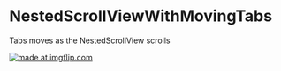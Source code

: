 # NestedScrollViewWithMovingTabs
Tabs moves as the NestedScrollView scrolls

<a href="https://imgflip.com/gif/3p2c5g"><img src="https://i.imgflip.com/3p2c5g.gif" title="made at imgflip.com"/></a>
